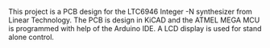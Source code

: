 This project is a PCB design for the LTC6946 Integer -N synthesizer from Linear Technology. The PCB is design in KiCAD and the ATMEL MEGA MCU is programmed with help of the Arduino IDE. A LCD display is used for stand alone control.
